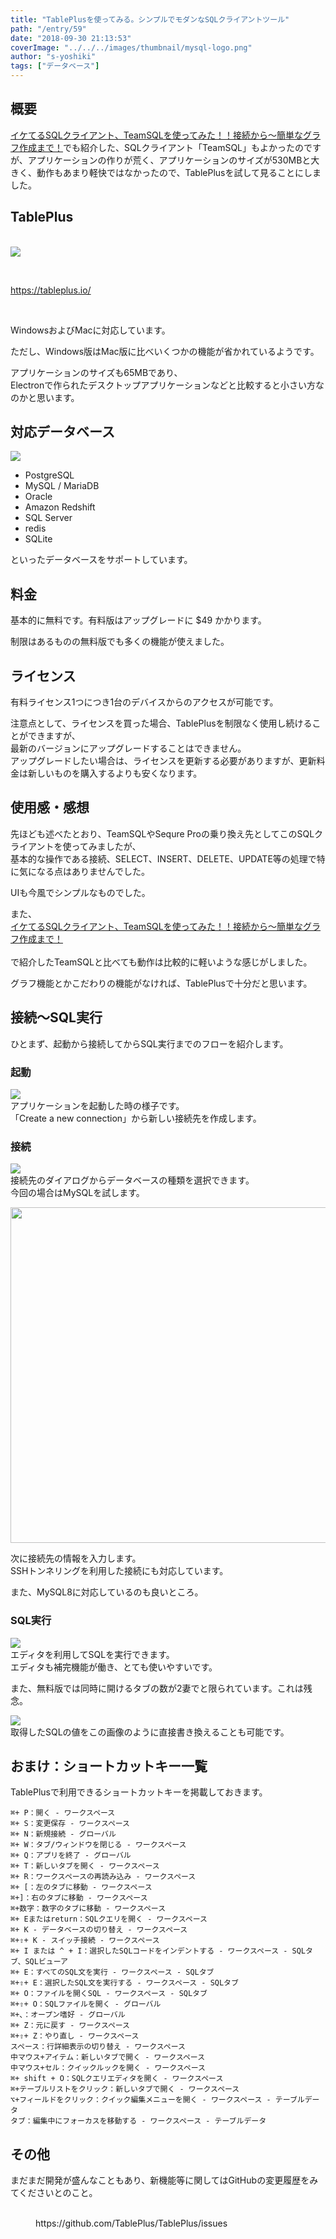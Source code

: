 ```yaml
---
title: "TablePlusを使ってみる。シンプルでモダンなSQLクライアントツール"
path: "/entry/59"
date: "2018-09-30 21:13:53"
coverImage: "../../../images/thumbnail/mysql-logo.png"
author: "s-yoshiki"
tags: ["データベース"]
---
```


## 概要

<a href="https://tech-blog.s-yoshiki.com/2018/09/642/">イケてるSQLクライアント、TeamSQLを使ってみた！！接続から〜簡単なグラフ作成まで！</a>でも紹介した、SQLクライアント「TeamSQL」もよかったのですが、アプリケーションの作りが荒く、アプリケーションのサイズが530MBと大きく、動作もあまり軽快ではなかったので、TablePlusを試して見ることにしました。

## TablePlus

<a href="https://tableplus.io/"><br /><img src="https://pbs.twimg.com/media/DoVnfd0UwAIPnnf.jpg" /><br /></a>

 

https://tableplus.io/

 

WindowsおよびMacに対応しています。

ただし、Windows版はMac版に比べいくつかの機能が省かれているようです。

アプリケーションのサイズも65MBであり、<br />Electronで作られたデスクトップアプリケーションなどと比較すると小さい方なのかと思います。

## 対応データベース

<img src="https://pbs.twimg.com/media/DoVnfdwU8AA4wAU.jpg" />

<ul>
<li>PostgreSQL</li>
<li>MySQL / MariaDB</li>
<li>Oracle</li>
<li>Amazon Redshift</li>
<li>SQL Server</li>
<li>redis</li>
<li>SQLite</li>
</ul>
といったデータベースをサポートしています。

## 料金

基本的に無料です。有料版はアップグレードに $49 かかります。

制限はあるものの無料版でも多くの機能が使えました。

## ライセンス

有料ライセンス1つにつき1台のデバイスからのアクセスが可能です。

注意点として、ライセンスを買った場合、TablePlusを制限なく使用し続けることができますが、<br />最新のバージョンにアップグレードすることはできません。<br />アップグレードしたい場合は、ライセンスを更新する必要がありますが、更新料金は新しいものを購入するよりも安くなります。

## 使用感・感想

先ほども述べたとおり、TeamSQLやSequre Proの乗り換え先としてこのSQLクライアントを使ってみましたが、<br />基本的な操作である接続、SELECT、INSERT、DELETE、UPDATE等の処理で特に気になる点はありませんでした。

UIも今風でシンプルなものでした。

また、<a href="https://tech-blog.s-yoshiki.com/2018/09/642/"><br />イケてるSQLクライアント、TeamSQLを使ってみた！！接続から〜簡単なグラフ作成まで！<br /></a><br />で紹介したTeamSQLと比べても動作は比較的に軽いような感じがしました。

グラフ機能とかこだわりの機能がなければ、TablePlusで十分だと思います。

## 接続〜SQL実行

ひとまず、起動から接続してからSQL実行までのフローを紹介します。

### 起動

<img src="https://pbs.twimg.com/media/DoVnfeHUgAEUFWw.jpg" /><br />アプリケーションを起動した時の様子です。<br />「Create a new connection」から新しい接続先を作成します。

### 接続

<img src="https://pbs.twimg.com/media/DoVsHNLV4AAasba.jpg" /><br />接続先のダイアログからデータベースの種類を選択できます。<br />今回の場合はMySQLを試します。

<img class="" src="https://pbs.twimg.com/media/DoVsIYTV4AIaQBP.png" width="617" height="537" />

次に接続先の情報を入力します。<br />SSHトンネリングを利用した接続にも対応しています。

また、MySQL8に対応しているのも良いところ。

### SQL実行

<img src="https://pbs.twimg.com/media/DoVw9yPUgAEa1qk.jpg" /><br />エディタを利用してSQLを実行できます。<br />エディタも補完機能が働き、とても使いやすいです。

また、無料版では同時に開けるタブの数が2妻でと限られています。これは残念。

<img src="https://pbs.twimg.com/media/DoVwcaoU4AA1a5T.jpg" /><br />取得したSQLの値をこの画像のように直接書き換えることも可能です。

## おまけ：ショートカットキー一覧

TablePlusで利用できるショートカットキーを掲載しておきます。

```
⌘+ P：開く - ワークスペース
⌘+ S：変更保存 - ワークスペース
⌘+ N：新規接続 - グローバル
⌘+ W：タブ/ウィンドウを閉じる - ワークスペース
⌘+ Q：アプリを終了 - グローバル
⌘+ T：新しいタブを開く - ワークスペース
⌘+ R：ワークスペースの再読み込み - ワークスペース
⌘+ [：左のタブに移動 - ワークスペース
⌘+]：右のタブに移動 - ワークスペース
⌘+数字：数字のタブに移動 - ワークスペース
⌘+ Eまたはreturn：SQLクエリを開く - ワークスペース
⌘+ K - データベースの切り替え - ワークスペース
⌘+⇧+ K - スイッチ接続 - ワークスペース
⌘+ I または ^ + I：選択したSQLコードをインデントする - ワークスペース - SQLタブ、SQLビューア
⌘+ E：すべてのSQL文を実行 - ワークスペース - SQLタブ
⌘+⇧+ E：選択したSQL文を実行する - ワークスペース - SQLタブ
⌘+ O：ファイルを開くSQL - ワークスペース - SQLタブ
⌘+⇧+ O：SQLファイルを開く - グローバル
⌘+、：オープン嗜好 - グローバル
⌘+ Z：元に戻す - ワークスペース
⌘+⇧+ Z：やり直し - ワークスペース
スペース：行詳細表示の切り替え - ワークスペース
中マウス+アイテム：新しいタブで開く - ワークスペース
中マウス+セル：クイックルックを開く - ワークスペース
⌘+ shift + O：SQLクエリエディタを開く - ワークスペース
⌘+テーブルリストをクリック：新しいタブで開く - ワークスペース
⌥+フィールドをクリック：クイック編集メニューを開く - ワークスペース - テーブルデータ
タブ：編集中にフォーカスを移動する - ワークスペース - テーブルデータ

```

## その他

まだまだ開発が盛んなこともあり、新機能等に関してはGitHubの変更履歴をみてくださいとのこと。<br /><br />

<!-- wp:embed {"url":"https://github.com/TablePlus/TablePlus/issues"} -->
<figure class="wp-block-embed"><div class="wp-block-embed__wrapper">
https://github.com/TablePlus/TablePlus/issues
</div></figure>
<!-- /wp:embed -->